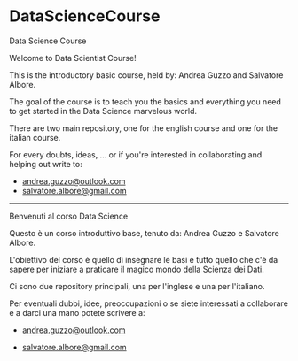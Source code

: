 # DataScienceCourse
Data Science Course

Welcome to Data Scientist Course!

This is the introductory basic course, held by: Andrea Guzzo and Salvatore Albore.

The goal of the course is to teach you the basics and everything you need to get started in the Data Science marvelous world.

There are two main repository, one for the english course and one for the italian course.

For every doubts, ideas, ... or if you're interested in collaborating and helping out write to:

-  <andrea.guzzo@outlook.com>
- <salvatore.albore@gmail.com>



------------



Benvenuti al corso Data Science

Questo è un corso introduttivo base, tenuto da: Andrea Guzzo e Salvatore Albore.

L'obiettivo del corso è quello di insegnare le basi e tutto quello che c'è da sapere per iniziare a praticare il magico mondo della Scienza dei Dati.

Ci sono due repository principali, una per l'inglese e una per l'italiano.

Per eventuali dubbi, idee, preoccupazioni o se siete interessati a collaborare e a darci una mano potete scrivere a:

- <andrea.guzzo@outlook.com>

- <salvatore.albore@gmail.com>